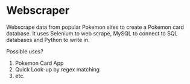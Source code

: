 # Webscraper
Webscrape data from popular Pokemon sites to create a Pokemon card database.  It uses Selenium to web scrape, MySQL to connect to SQL databases and Python to write in.

Possible uses?

1) Pokemon Card App
2) Quick Look-up by regex matching
3) etc.

